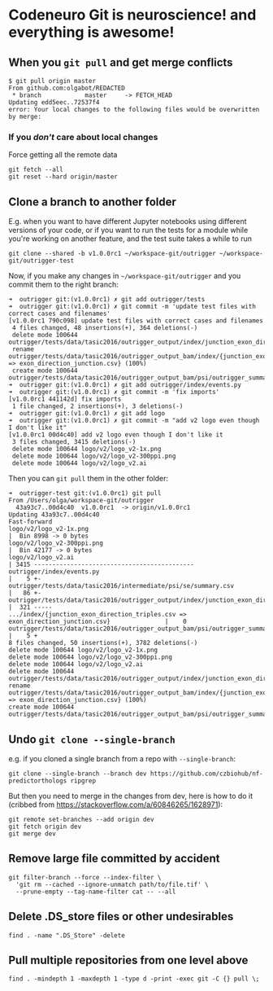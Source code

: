 # Codeneuro Git is neuroscience! and everything is awesome!

## When you `git pull` and get merge conflicts

```
$ git pull origin master
From github.com:olgabot/REDACTED
 * branch            master     -> FETCH_HEAD
Updating edd5eec..72537f4
error: Your local changes to the following files would be overwritten by merge:
```

### If you *don't* care about local changes

Force getting all the remote data

```
git fetch --all
git reset --hard origin/master
```


## Clone a branch to another folder

E.g. when you want to have different Jupyter notebooks using different versions of your code, or if you want to run the tests for a module while you're working on another feature, and the test suite takes a while to run


```
git clone --shared -b v1.0.0rc1 ~/workspace-git/outrigger ~/workspace-git/outrigger-test
```

Now, if you make any changes in `~/workspace-git/outrigger` and you commit them to the right branch:

```
➜  outrigger git:(v1.0.0rc1) ✗ git add outrigger/tests                                   
➜  outrigger git:(v1.0.0rc1) ✗ git commit -m 'update test files with correct cases and filenames'
[v1.0.0rc1 790c098] update test files with correct cases and filenames
 4 files changed, 48 insertions(+), 364 deletions(-)
 delete mode 100644 outrigger/tests/data/tasic2016/outrigger_output/index/junction_exon_direction_triples.csv
 rename outrigger/tests/data/tasic2016/outrigger_output_bam/index/{junction_exon_direction_triples.csv => exon_direction_junction.csv} (100%)
 create mode 100644 outrigger/tests/data/tasic2016/outrigger_output_bam/psi/outrigger_summary.csv
➜  outrigger git:(v1.0.0rc1) ✗ git add outrigger/index/events.py                   
➜  outrigger git:(v1.0.0rc1) ✗ git commit -m 'fix imports'
[v1.0.0rc1 441142d] fix imports
 1 file changed, 2 insertions(+), 3 deletions(-)
➜  outrigger git:(v1.0.0rc1) ✗ git add logo 
➜  outrigger git:(v1.0.0rc1) ✗ git commit -m "add v2 logo even though I don't like it"
[v1.0.0rc1 00d4c40] add v2 logo even though I don't like it
 3 files changed, 3415 deletions(-)
 delete mode 100644 logo/v2/logo_v2-1x.png
 delete mode 100644 logo/v2/logo_v2-300ppi.png
 delete mode 100644 logo/v2/logo_v2.ai
 ```
 
 Then you can `git pull` them in the other folder:
 
 ```
 ➜  outrigger-test git:(v1.0.0rc1) git pull                 
From /Users/olga/workspace-git/outrigger
   43a93c7..00d4c40  v1.0.0rc1  -> origin/v1.0.0rc1
Updating 43a93c7..00d4c40
Fast-forward
 logo/v2/logo_v2-1x.png                                                                       |  Bin 8998 -> 0 bytes
 logo/v2/logo_v2-300ppi.png                                                                   |  Bin 42177 -> 0 bytes
 logo/v2/logo_v2.ai                                                                           | 3415 --------------------------------------------
 outrigger/index/events.py                                                                    |    5 +-
 outrigger/tests/data/tasic2016/intermediate/psi/se/summary.csv                               |   86 +-
 outrigger/tests/data/tasic2016/outrigger_output/index/junction_exon_direction_triples.csv    |  321 -----
 .../index/{junction_exon_direction_triples.csv => exon_direction_junction.csv}               |    0
 outrigger/tests/data/tasic2016/outrigger_output_bam/psi/outrigger_summary.csv                |    5 +
 8 files changed, 50 insertions(+), 3782 deletions(-)
 delete mode 100644 logo/v2/logo_v2-1x.png
 delete mode 100644 logo/v2/logo_v2-300ppi.png
 delete mode 100644 logo/v2/logo_v2.ai
 delete mode 100644 outrigger/tests/data/tasic2016/outrigger_output/index/junction_exon_direction_triples.csv
 rename outrigger/tests/data/tasic2016/outrigger_output_bam/index/{junction_exon_direction_triples.csv => exon_direction_junction.csv} (100%)
 create mode 100644 outrigger/tests/data/tasic2016/outrigger_output_bam/psi/outrigger_summary.csv
 ```


## Undo `git clone --single-branch`

e.g. if you cloned a single branch from a repo with `--single-branch`:

```
git clone --single-branch --branch dev https://github.com/czbiohub/nf-predictorthologs ripgrep
```

But then you need to merge in the changes from dev, here is how to do it (cribbed from https://stackoverflow.com/a/60846265/1628971):


```
git remote set-branches --add origin dev
git fetch origin dev
git merge dev
```


## Remove large file committed by accident

```
git filter-branch --force --index-filter \
  'git rm --cached --ignore-unmatch path/to/file.tif' \
  --prune-empty --tag-name-filter cat -- --all
```

## Delete .DS_store files or other undesirables

```
find . -name ".DS_Store" -delete
```

## Pull multiple repositories from one level above

```
find . -mindepth 1 -maxdepth 1 -type d -print -exec git -C {} pull \;
```
